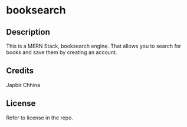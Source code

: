 # booksearch

## Description
This is a MERN Stack, booksearch engine. That allows you to search for books and save them by creating an account.

## Credits
Japbir Chhina

## License
Refer to license in the repo.